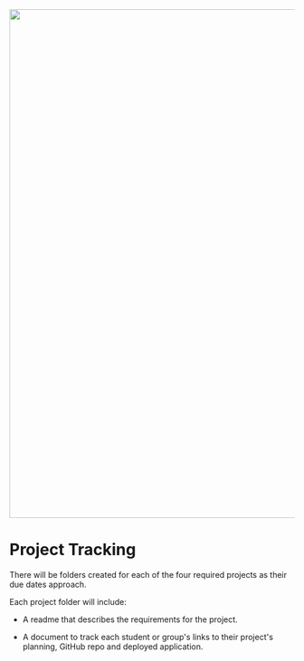 <img src="https://i.imgur.com/XseXU8J.png" width="900">

# Project Tracking

There will be folders created for each of the four required projects as their due dates approach.

Each project folder will include:

- A readme that describes the requirements for the project.

- A document to track each student or group's links to their project's planning, GitHub repo and deployed application.
